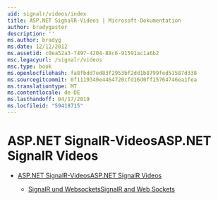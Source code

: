 ```yaml
---
uid: signalr/videos/index
title: ASP.NET SignalR-Videos | Microsoft-Dokumentation
author: bradygaster
description: ''
ms.author: bradyg
ms.date: 12/12/2012
ms.assetid: c0ea52a3-7497-4204-88c6-91591ac1a6b2
msc.legacyurl: /signalr/videos
msc.type: book
ms.openlocfilehash: fa8fbdd7ed83f2953bf2dd1b8799fed51587d338
ms.sourcegitcommit: 0f1119340e4464720cfd16d0ff15764746ea1fea
ms.translationtype: MT
ms.contentlocale: de-DE
ms.lasthandoff: 04/17/2019
ms.locfileid: "59418715"
---
```

# <a name="aspnet-signalr-videos"></a><span data-ttu-id="55e96-102">ASP.NET SignalR-Videos</span><span class="sxs-lookup"><span data-stu-id="55e96-102">ASP.NET SignalR Videos</span></span>

- [<span data-ttu-id="55e96-103">ASP.NET SignalR-Videos</span><span class="sxs-lookup"><span data-stu-id="55e96-103">ASP.NET SignalR Videos</span></span>](getting-started/index.md)

    - [<span data-ttu-id="55e96-104">SignalR und Websockets</span><span class="sxs-lookup"><span data-stu-id="55e96-104">SignalR and Web Sockets</span></span>](getting-started/signalr-and-web-sockets.md)
